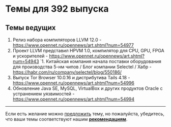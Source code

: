 # Темы для 392 выпуска

## Темы ведущих

1. Релиз набора компиляторов LLVM 12.0 - https://www.opennet.ru/opennews/art.shtml?num=54977
1. Проект LLVM представил HPVM 1.0, компилятор для CPU, GPU, FPGA и ускорителей - https://www.opennet.ru/opennews/art.shtml?num=54943
`1. Китайская компания начала поставки оборудования для производства 5-нм чипов / Блог компании Selectel / Хабр - https://habr.com/ru/company/selectel/blog/550186/
1. Выпуск Tor Browser 10.0.16 и дистрибутива Tails 4.18 - https://www.opennet.ru/opennews/art.shtml?num=54996
1. Обновление Java SE, MySQL, VirtualBox и других продуктов Oracle с устранением уязвимостей - https://www.opennet.ru/opennews/art.shtml?num=54994

---

Если есть желание можно [предложить](themes_from_listeners.md) тему, но пожалуйста, убедитесь, что ваши темы соответствуют нашим **[рекомендациям](Recommendations_for_the_proposed_topics.md)**.

